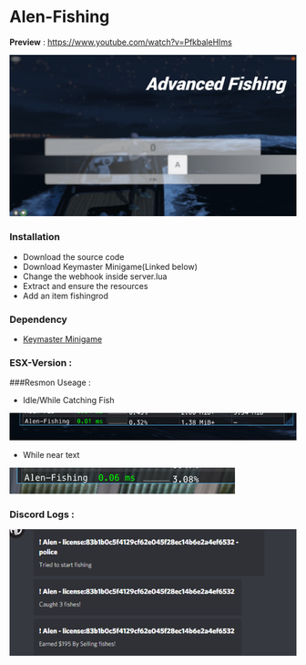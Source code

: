 # Alen-Fishing

**Preview** : https://www.youtube.com/watch?v=PfkbaleHIms

![](images-preview/preview.png)


### Installation
- Download the source code
- Download Keymaster Minigame(Linked below)
- Change the webhook inside server.lua
- Extract and ensure the resources
- Add an item fishingrod 

### Dependency
- [Keymaster Minigame](https://github.com/dsheedes/cd_keymaster)

### ESX-Version : 

###Resmon Useage :
- Idle/While Catching Fish


![](images-preview/fishing-resmon.png)
- While near text


![](images-preview/text-resmon.png)

### Discord Logs : 


![](images-preview/discord-logs.png)
